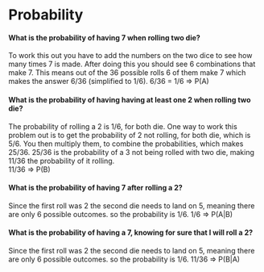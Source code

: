 # Probability

####

#### What is the probability of having 7 when rolling two die?

To work this out you have to add the numbers on the two dice to see how many times 7 is made. After doing this you should see 6 combinations that make 7. This means out of the 36 possible rolls 6 of them make 7 which makes the answer 6/36 (simplified to 1/6). 
6/36 = 1/6 => P(A)

#### What is the probability of having having at least one 2 when rolling two die?

The probability of rolling a 2 is 1/6, for both die. One way to work this problem out is to get the probability of 2 not rolling, for both die, which is 5/6. You then multiply them, to combine the probabilities, which makes 25/36. 25/36 is the probability of a 3 not being rolled with two die, making 11/36 the probability of it rolling.  
11/36 => P(B)

#### What is the probability of having 7 after rolling a 2?

Since the first roll was 2 the second die needs to land on 5, meaning there are only 6 possible outcomes. so the probability is 1/6. 
1/6 => P(A|B)
#### What is the probability of having a 7, knowing for sure that I will roll a 2?

Since the first roll was 2 the second die needs to land on 5, meaning there are only 6 possible outcomes. so the probability is 1/6. 
11/36  => P(B|A)
